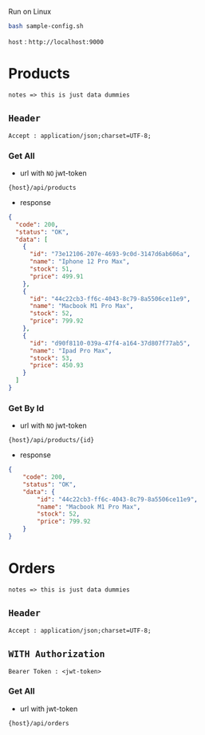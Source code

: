 Run on Linux
```bash
bash sample-config.sh
```
`host` : `http://localhost:9000`
# Products
`notes => this is just data dummies`
## `Header`
```
Accept : application/json;charset=UTF-8;
```
### Get All
* url with `NO` jwt-token
```http request
{host}/api/products
```

* response
```json
{
  "code": 200,
  "status": "OK",
  "data": [
    {
      "id": "73e12106-207e-4693-9c0d-3147d6ab606a",
      "name": "Iphone 12 Pro Max",
      "stock": 51,
      "price": 499.91
    },
    {
      "id": "44c22cb3-ff6c-4043-8c79-8a5506ce11e9",
      "name": "Macbook M1 Pro Max",
      "stock": 52,
      "price": 799.92
    },
    {
      "id": "d90f8110-039a-47f4-a164-37d807f77ab5",
      "name": "Ipad Pro Max",
      "stock": 53,
      "price": 450.93
    }
  ]
}
```
### Get By Id
* url with `NO` jwt-token
```http request
{host}/api/products/{id}
```
* response
```json
{
    "code": 200,
    "status": "OK",
    "data": {
        "id": "44c22cb3-ff6c-4043-8c79-8a5506ce11e9",
        "name": "Macbook M1 Pro Max",
        "stock": 52,
        "price": 799.92
    }
}
```


# Orders
`notes => this is just data dummies`
## `Header`
```
Accept : application/json;charset=UTF-8;
```
## `WITH Authorization`
```
Bearer Token : <jwt-token>
```
### Get All
* url with jwt-token
```http request
{host}/api/orders
```